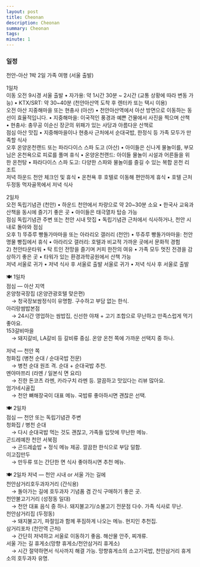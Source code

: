 ```yaml
---
layout: post
title: Cheonan
description: Cheonan
summary: Cheonan
tags: 
minute: 1
---
```

### 일정 
천안-아산 1박 2일 가족 여행 (서울 출발)    

1일차    
이동	오전 9시경 서울 출발 • 자가용: 약 1시간 30분 ~ 2시간 (교통 상황에 따라 변동 가능) • KTX/SRT: 약 30~40분 (천안아산역 도착 후 렌터카 또는 택시 이용)    
오전	아산 지중해마을 또는 현충사 (아산) • 천안아산역에서 아산 방면으로 이동하는 동선이 효율적입니다. • 지중해마을: 이국적인 풍경과 예쁜 건물에서 사진을 찍으며 산책 • 현충사: 충무공 이순신 장군의 위패가 있는 사당과 아름다운 산책로    
점심	아산 맛집 • 지중해마을이나 현충사 근처에서 순대국밥, 한정식 등 가족 모두가 만족할 식사    
오후	온양온천랜드 또는 파라다이스 스파 도고 (아산) • 아이들은 신나게 물놀이를, 부모님은 온천욕으로 피로를 풀며 휴식 • 온양온천랜드: 아이들 물놀이 시설과 어른들을 위한 온천탕 • 파라다이스 스파 도고: 다양한 스파와 물놀이를 즐길 수 있는 복합 온천 리조트    
저녁	하운드 천안 체크인 및 휴식 • 온천욕 후 호텔로 이동해 편안하게 휴식 • 호텔 근처 두정동 먹자골목에서 저녁 식사    
    
2일차    
오전	독립기념관 (천안) • 하운드 천안에서 차량으로 약 20~30분 소요 • 한국사 교육과 산책을 동시에 즐기기 좋은 곳 • 아이들은 태극열차 탑승 가능    
점심	독립기념관 주변 또는 천안 시내 맛집 • 독립기념관 근처에서 식사하거나, 천안 시내로 돌아와 점심    
오후	1) 뚜쥬루 빵돌가마마을 또는 아라리오 갤러리 (천안) • 뚜쥬루 빵돌가마마을: 천안 명물 빵집에서 휴식 • 아라리오 갤러리: 호텔과 비교적 가까운 곳에서 문화적 경험    
        2) 천안타운타워 • 탁 트인 전망을 즐기며 커피 한잔의 여유 • 가족 모두 멋진 전경을 감상하기 좋은 곳 • 타워가 있는 환경과학공원에서 산책 가능    
저녁	서울로 귀가 • 저녁 식사 후 서울로 출발	서울로 귀가 • 저녁 식사 후 서울로 출발    

🍽 1일차    
점심 — 아산 지역    
온양청국장집 (온양관광호텔 맞은편)    
  → 청국장보쌈정식이 유명함. 구수하고 부담 없는 한식.     
아리랑쌈밥본점    
  → 24시간 영업하는 쌈밥집, 신선한 야채 + 고기 조합으로 무난하고 만족스럽게 먹기 좋아요.     
153갈비마을    
  → 돼지갈비, LA갈비 등 갈비류 중심. 온양 온천 쪽에 가까운 선택지 중 하나.     
    
저녁 — 천안 쪽    
청화집 (병천 순대 / 순대국밥 전문)    
  → 병천 순대 원조 격. 순대 + 순대국밥 추천.     
멘야마쯔리 (라멘 / 일본식 면 요리)    
  → 진한 돈코츠 라멘, 카라구치 라멘 등. 깔끔하고 맛있다는 리뷰 많아요.     
엄가네시골집    
  → 천안 뼈해장국이 대표 메뉴. 국밥류 좋아하시면 괜찮은 선택.     
    
🍽 2일차    
점심 — 천안 또는 독립기념관 주변    
청화집 / 병천 순대    
  → 다시 순대국밥 먹는 것도 괜찮고, 가족들 입맛에 무난한 메뉴.    
곤드레예찬 천안 서북점    
  → 곤드레솥밥 + 정식 메뉴 제공. 깔끔한 한식으로 부담 덜함.     
이고집만두    
  → 만두류 또는 간단한 면 식사 좋아하시면 추천 메뉴.     

🍽 2일차 저녁 — 천안 시내 or 서울 가는 길에    
천안삼거리호두과자거리 (간식용)    
  → 돌아가는 길에 호두과자 기념품 겸 간식 구매하기 좋은 곳.    
천안불고기거리 (성정동 일대)    
  → 천안 대표 음식 중 하나. 돼지불고기/소불고기 전문점 다수. 가족 식사로 무난.    
천안삼거리집 (두정동)    
  → 돼지불고기, 파절임과 함께 푸짐하게 나오는 메뉴. 현지인 추천집.    
삼거리포차 (천안역 근처)    
  → 간단히 저녁하고 서울로 이동하기 좋음. 해산물 안주, 찌개류.    
서울 가는 길 휴게소(망향 휴게소/천안삼거리 휴게소)    
  → 시간 절약하면서 식사까지 해결 가능. 망향휴게소의 소고기국밥, 천안삼거리 휴게소의 호두과자 유명.    